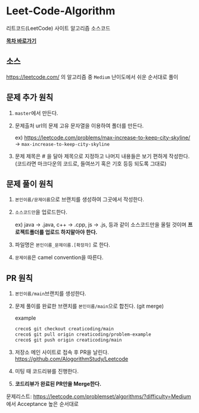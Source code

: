 # Leet-Code-Algorithm
리트코드(LeetCode) 사이트 알고리즘 소스코드

**[목차 바로가기](https://github.com/byungyeon89/Leet-Code-Algorithm/blob/master/chart.md)**

## 소스

https://leetcode.com/ 의 알고리즘 중 `Medium` 난이도에서 쉬운 순서대로 풀이

## 문제 추가 원칙

1. `master`에서 만든다.

2. 문제출처 url의 문제 고유 문자열을 이용하여 폴더를 만든다.

    ex) https://leetcode.com/problems/max-increase-to-keep-city-skyline/
         -> `max-increase-to-keep-city-skyline`
         
3. 문제 제목은 # 을 달아 제목으로 지정하고 나머지 내용들은 보기 편하게 작성한다.(코드라면 마크다운의 코드로, 들여쓰기 혹은 기호 등등 되도록 그대로)

## 문제 풀이 원칙

1. `본인이름/문제이름`으로 브랜치를 생성하여 그곳에서 작성한다.

2. `소스코드만`을 업로드한다.
    
    ex) java -> .java, c++ -> .cpp, js -> .js, 등과 같이 소스코드만을 올릴 것이며 **프로젝트폴더를 업로드 하지말아야 한다.**
    
3. 파일명은 `본인이름_문제이름.[확장자]` 로 한다.

4. `문제이름`은 camel convention을 따른다.

## PR 원칙

1. `본인이름/main`브랜치를 생성한다.

2. 문제 풀이를 완료한 브랜치를 `본인이름/main`으로 합친다. (git merge)

    example
    
    ```bash
    creco$ git checkout creaticoding/main
    creco$ git pull origin creaticoding/problem-example
    creco$ git push origin creaticoding/main
    ```

3. 저장소 메인 사이트로 접속 후 PR을 날린다. https://github.com/AlogorithmStudy/Leetcode

4. 미팅 때 코드리뷰를 진행한다.

5. **코드리뷰가 완료된 PR만을 Merge한다.**

문제리스트: https://leetcode.com/problemset/algorithms/?difficulty=Medium 에서 Acceptance 높은 순서대로
